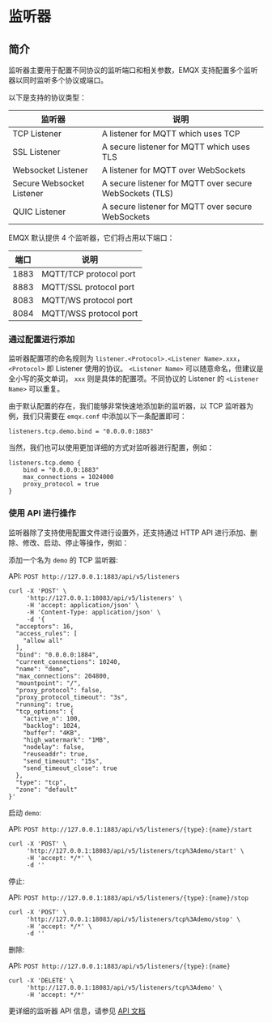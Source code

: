 # 监听器

## 简介

监听器主要用于配置不同协议的监听端口和相关参数，EMQX 支持配置多个监听器以同时监听多个协议或端口。

以下是支持的协议类型：

| 监听器                     | 说明                                             |
| ------------------------- | ------------------------------------------------------- |
| TCP Listener              | A listener for MQTT which uses TCP                      |
| SSL Listener              | A secure listener for MQTT which uses TLS               |
| Websocket Listener        | A listener for MQTT over WebSockets                     |
| Secure Websocket Listener | A secure listener for MQTT over secure WebSockets (TLS) |
| QUIC Listener             | A secure listener for MQTT over secure WebSockets       |

EMQX 默认提供 4 个监听器，它们将占用以下端口：

| 端口             | 说明                    |
| ----------------| ----------------------- |
| 1883            | MQTT/TCP protocol port  |
| 8883            | MQTT/SSL protocol port  |
| 8083            | MQTT/WS protocol port   |
| 8084            | MQTT/WSS protocol port  |

### 通过配置进行添加

监听器配置项的命名规则为 `listener.<Protocol>.<Listener Name>.xxx`， `<Protocol>` 即 Listener 使用的协议。 `<Listener Name>` 可以随意命名，但建议是全小写的英文单词， `xxx` 则是具体的配置项。不同协议的 Listener 的 `<Listener Name>` 可以重复。

由于默认配置的存在，我们能够非常快速地添加新的监听器，以 TCP 监听器为例，我们只需要在 `emqx.conf` 中添加以下一条配置即可：

```
listeners.tcp.demo.bind = "0.0.0.0:1883"
```

当然，我们也可以使用更加详细的方式对监听器进行配置，例如：

```
listeners.tcp.demo {
    bind = "0.0.0.0:1883"
    max_connections = 1024000
    proxy_protocol = true
}
```

### 使用 API 进行操作

监听器除了支持使用配置文件进行设置外，还支持通过 HTTP API 进行添加、删除、修改、启动、停止等操作，例如：

添加一个名为 `demo` 的 TCP 监听器:

API: `POST http://127.0.0.1:1883/api/v5/listeners`

```
curl -X 'POST' \
     'http://127.0.0.1:18083/api/v5/listeners' \
     -H 'accept: application/json' \
     -H 'Content-Type: application/json' \
     -d '{
  "acceptors": 16,
  "access_rules": [
    "allow all"
  ],
  "bind": "0.0.0.0:1884",
  "current_connections": 10240,
  "name": "demo",
  "max_connections": 204800,
  "mountpoint": "/",
  "proxy_protocol": false,
  "proxy_protocol_timeout": "3s",
  "running": true,
  "tcp_options": {
    "active_n": 100,
    "backlog": 1024,
    "buffer": "4KB",
    "high_watermark": "1MB",
    "nodelay": false,
    "reuseaddr": true,
    "send_timeout": "15s",
    "send_timeout_close": true
  },
  "type": "tcp",
  "zone": "default"
}'
```

启动 `demo`:

API: `POST http://127.0.0.1:1883/api/v5/listeners/{type}:{name}/start`

```
curl -X 'POST' \
     'http://127.0.0.1:18083/api/v5/listeners/tcp%3Ademo/start' \
     -H 'accept: */*' \
     -d ''
```

停止:

API: `POST http://127.0.0.1:1883/api/v5/listeners/{type}:{name}/stop`

```
curl -X 'POST' \
     'http://127.0.0.1:18083/api/v5/listeners/tcp%3Ademo/stop' \
     -H 'accept: */*' \
     -d ''
```

删除:

API: `POST http://127.0.0.1:1883/api/v5/listeners/{type}:{name}`

```
curl -X 'DELETE' \
     'http://127.0.0.1:18083/api/v5/listeners/tcp%3Ademo' \
     -H 'accept: */*'
```

更详细的监听器 API 信息，请参见 [API 文档](api.md)
